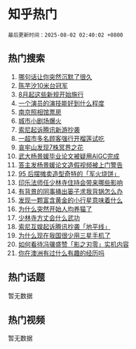 # 知乎热门

`最后更新时间：2025-08-02 02:40:02 +0800`

## 热门搜索

1. [哪句话让你突然沉默了很久](https://www.zhihu.com/search?q=%E5%93%AA%E5%8F%A5%E8%AF%9D%E8%AE%A9%E4%BD%A0%E7%AA%81%E7%84%B6%E6%B2%89%E9%BB%98%E4%BA%86%E5%BE%88%E4%B9%85)
1. [陈芋汐10米台冠军](https://www.zhihu.com/search?q=%E9%99%88%E8%8A%8B%E6%B1%9010%E7%B1%B3%E5%8F%B0%E5%86%A0%E5%86%9B)
1. [8月起这些新规开始施行](https://www.zhihu.com/search?q=8%E6%9C%88%E8%B5%B7%E8%BF%99%E4%BA%9B%E6%96%B0%E8%A7%84%E5%BC%80%E5%A7%8B%E6%96%BD%E8%A1%8C)
1. [一个演员的演技能好到什么程度](https://www.zhihu.com/search?q=%E4%B8%80%E4%B8%AA%E6%BC%94%E5%91%98%E7%9A%84%E6%BC%94%E6%8A%80%E8%83%BD%E5%A5%BD%E5%88%B0%E4%BB%80%E4%B9%88%E7%A8%8B%E5%BA%A6)
1. [南京照相馆票房](https://www.zhihu.com/search?q=%E5%8D%97%E4%BA%AC%E7%85%A7%E7%9B%B8%E9%A6%86%E7%A5%A8%E6%88%BF)
1. [城市小剧场爆火](https://www.zhihu.com/search?q=%E5%9F%8E%E5%B8%82%E5%B0%8F%E5%89%A7%E5%9C%BA%E7%88%86%E7%81%AB)
1. [索尼起诉腾讯新游抄袭](https://www.zhihu.com/search?q=%E7%B4%A2%E5%B0%BC%E8%B5%B7%E8%AF%89%E8%85%BE%E8%AE%AF%E6%96%B0%E6%B8%B8%E6%8A%84%E8%A2%AD)
1. [一超市多名顾客强行开榴莲试吃](https://www.zhihu.com/search?q=%E4%B8%80%E8%B6%85%E5%B8%82%E5%A4%9A%E5%90%8D%E9%A1%BE%E5%AE%A2%E5%BC%BA%E8%A1%8C%E5%BC%80%E6%A6%B4%E8%8E%B2%E8%AF%95%E5%90%83)
1. [哀牢山发现7株冥界之花](https://www.zhihu.com/search?q=%E5%93%80%E7%89%A2%E5%B1%B1%E5%8F%91%E7%8E%B07%E6%A0%AA%E5%86%A5%E7%95%8C%E4%B9%8B%E8%8A%B1)
1. [武大杨景媛毕业论文被疑用AIGC完成](https://www.zhihu.com/search?q=%E6%AD%A6%E5%A4%A7%E6%9D%A8%E6%99%AF%E5%AA%9B%E6%AF%95%E4%B8%9A%E8%AE%BA%E6%96%87%E8%A2%AB%E7%96%91%E7%94%A8AIGC%E5%AE%8C%E6%88%90)
1. [答主发杨景媛论文造假视频被上门警告](https://www.zhihu.com/search?q=%E7%AD%94%E4%B8%BB%E5%8F%91%E6%9D%A8%E6%99%AF%E5%AA%9B%E8%AE%BA%E6%96%87%E9%80%A0%E5%81%87%E8%A7%86%E9%A2%91%E8%A2%AB%E4%B8%8A%E9%97%A8%E8%AD%A6%E5%91%8A)
1. [95 后摆摊卖造型奇特的「军火烧饼」](https://www.zhihu.com/search?q=95%20%E5%90%8E%E6%91%86%E6%91%8A%E5%8D%96%E9%80%A0%E5%9E%8B%E5%A5%87%E7%89%B9%E7%9A%84%E3%80%8C%E5%86%9B%E7%81%AB%E7%83%A7%E9%A5%BC%E3%80%8D)
1. [印乐法师任少林寺住持会带来哪些影响](https://www.zhihu.com/search?q=%E5%8D%B0%E4%B9%90%E6%B3%95%E5%B8%88%E4%BB%BB%E5%B0%91%E6%9E%97%E5%AF%BA%E4%BD%8F%E6%8C%81%E4%BC%9A%E5%B8%A6%E6%9D%A5%E5%93%AA%E4%BA%9B%E5%BD%B1%E5%93%8D)
1. [有背景的同事捅出篓子求我背锅怎么办](https://www.zhihu.com/search?q=%E6%9C%89%E8%83%8C%E6%99%AF%E7%9A%84%E5%90%8C%E4%BA%8B%E6%8D%85%E5%87%BA%E7%AF%93%E5%AD%90%E6%B1%82%E6%88%91%E8%83%8C%E9%94%85%E6%80%8E%E4%B9%88%E5%8A%9E)
1. [发现一颗富含黄金的小行星意味着什么](https://www.zhihu.com/search?q=%E5%8F%91%E7%8E%B0%E4%B8%80%E9%A2%97%E5%AF%8C%E5%90%AB%E9%BB%84%E9%87%91%E7%9A%84%E5%B0%8F%E8%A1%8C%E6%98%9F%E6%84%8F%E5%91%B3%E7%9D%80%E4%BB%80%E4%B9%88)
1. [为什么突然开始人均养猫了](https://www.zhihu.com/search?q=%E4%B8%BA%E4%BB%80%E4%B9%88%E7%AA%81%E7%84%B6%E5%BC%80%E5%A7%8B%E4%BA%BA%E5%9D%87%E5%85%BB%E7%8C%AB%E4%BA%86)
1. [少林寺方丈会什么武功](https://www.zhihu.com/search?q=%E5%B0%91%E6%9E%97%E5%AF%BA%E6%96%B9%E4%B8%88%E4%BC%9A%E4%BB%80%E4%B9%88%E6%AD%A6%E5%8A%9F)
1. [索尼互娱起诉腾讯抄袭「地平线」](https://www.zhihu.com/search?q=%E7%B4%A2%E5%B0%BC%E4%BA%92%E5%A8%B1%E8%B5%B7%E8%AF%89%E8%85%BE%E8%AE%AF%E6%8A%84%E8%A2%AD%E3%80%8C%E5%9C%B0%E5%B9%B3%E7%BA%BF%E3%80%8D)
1. [为什么现在我国很少用三星手机了](https://www.zhihu.com/search?q=%E4%B8%BA%E4%BB%80%E4%B9%88%E7%8E%B0%E5%9C%A8%E6%88%91%E5%9B%BD%E5%BE%88%E5%B0%91%E7%94%A8%E4%B8%89%E6%98%9F%E6%89%8B%E6%9C%BA%E4%BA%86)
1. [如何看待冯骥盛赞「影之刃零」实机内容](https://www.zhihu.com/search?q=%E5%A6%82%E4%BD%95%E7%9C%8B%E5%BE%85%E5%86%AF%E9%AA%A5%E7%9B%9B%E8%B5%9E%E3%80%8C%E5%BD%B1%E4%B9%8B%E5%88%83%E9%9B%B6%E3%80%8D%E5%AE%9E%E6%9C%BA%E5%86%85%E5%AE%B9)
1. [你在澳洲有过什么有趣的经历吗](https://www.zhihu.com/search?q=%E4%BD%A0%E5%9C%A8%E6%BE%B3%E6%B4%B2%E6%9C%89%E8%BF%87%E4%BB%80%E4%B9%88%E6%9C%89%E8%B6%A3%E7%9A%84%E7%BB%8F%E5%8E%86%E5%90%97)

## 热门话题

暂无数据

## 热门视频

暂无数据